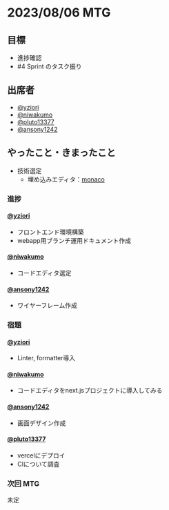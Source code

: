 # 2023/08/06 MTG

## 目標

- 進捗確認
- #4 Sprint のタスク振り

## 出席者

- [@yziori](https://github.com/yziori)
- [@niwakumo](https://github.com/niwakumo)
- [@pluto13377](https://github.com/pluto13377)
- [@ansony1242](https://github.com/ansony1242)

## やったこと・きまったこと

- 技術選定
  - 埋め込みエディタ：[monaco](https://microsoft.github.io/monaco-editor/)

### 進捗

#### [@yziori](https://github.com/yziori)

- フロントエンド環境構築
- webapp用ブランチ運用ドキュメント作成

#### [@niwakumo](https://github.com/niwakumo)

- コードエディタ選定

#### [@ansony1242](https://github.com/ansony1242)

- ワイヤーフレーム作成


### 宿題

#### [@yziori](https://github.com/yziori)

- Linter, formatter導入

#### [@niwakumo](https://github.com/niwakumo)

- コードエディタをnext.jsプロジェクトに導入してみる

#### [@ansony1242](https://github.com/ansony1242)

- 画面デザイン作成

#### [@pluto13377](https://github.com/pluto13377)

- vercelにデプロイ
- CIについて調査

### 次回 MTG

未定
